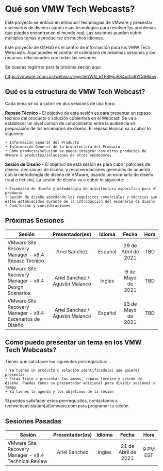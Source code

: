 # Qué son VMW Tech Webcasts?

Este proyecto se enfoca en introducir tecnologías de VMware y presentar escenarios de diseño usando esas tecnologías para resolver los problemas que puedes encontrar en el mundo real. Las sesiones pueden cubrir múltiples temas y producirse en muchos idiomas. 

Este proyecto de GitHub es el centro de información para los VMW Tech Webcasts. Aquí puedes encontrar el calendario de próximas sesiones y los recursos relacionados con todas las sesiones.

Se puedes registrar para la próxima sesión aquí: 

https://vmware.zoom.us/webinar/register/WN_bTE89guES4uGia9YCdHkuw

## Qué es la estructura de VMW Tech Webcast? 

Cada tema se va a cubrir en dos sesiones de una hora: 

**Repaso Técnico -** El objetivo de esta sesión es para presentar un repaso técnico del producto o solución cubierto/a en el Webcast. Se va a establecer un nivel común de conocimiento entre la audiencia en preparación de los escenarios de diseño. El repaso técnico va a cubrir lo siguiente:
    
    • Información General del Producto 
    • Información General de la Arquitectura del Producto
    • Cómo producto/solución se puede integrar con otros productos de VMware o productos/soluciones de otros vendedores

**Sesión de Diseño -** El objetivo de esta sesión es para cubrir patrones de diseño, decisiones de diseño, y recomendaciones generales de acuerdo con la metodología de diseño de VMware, usando un escenario de diseño (real o ficticio). La sesión de diseño va a cubrir lo siguiente:
    
    • Escenario de diseño y metodología de arquitectura especifica para el producto
    • Sesión de diseño abordando los requisitos comerciales y técnicos que están establecidos durante de la introducción del escenario de diseño 
    • Conclusión y consideraciones
    
## Próximas Sesiones
    
| Sesión       | Presentador(es)          | Idioma |  Fecha | Hora | 
| ------------- |:-------------:| :-----:| :-----:| :-----:| 
| VMware Site Recovery Manager - v8.4 Repaso Técnico | Ariel Sanchez      | Español | 29 de Abril de 2021 | TBD | 
| VMware Site Recovery Manager - v8.4 Design Scenarios | Ariel Sanchez / Agustín Malanco     |  Ingles  | 6 de Mayo de 2021 | TBD |
| VMware Site Recovery Manager - v8.4 Escenarios de Diseño| Ariel Sanchez / Agustín Malanco | Español |  13 de Mayo de 2021 | TBD |
   
## Cómo puedo presentar un tema en los VMW Tech Webcasts?
    
Tienes que satisfacer los siguientes prerrequisitos:

    • Ya tienes un producto o solución identificado(a) que quieres presentar
    • Estás listo a presentar los ambos, repaso técnico y sesión de diseño. Puedes tener un presentador adicional para dividir sesiones o temas
    • Ya tienes la agenda y los objetivos de la sesión

Si puedes satisfacer estos prerrequisitos, contáctanos a techwebcastslatam[at]vmware.com para programar tu sesión.

## Sesiones Pasadas
    
| Sesión       | Presentador(es)          | Idioma |  Fecha | Hora | 
| ------------- |:-------------:| :-----:| :-----:| :-----:| 
| VMware Site Recovery Manager - v8.4 Technical Review | Ariel Sanchez | Ingles | 21 de Abril de 2021 | 9 PM EST |
